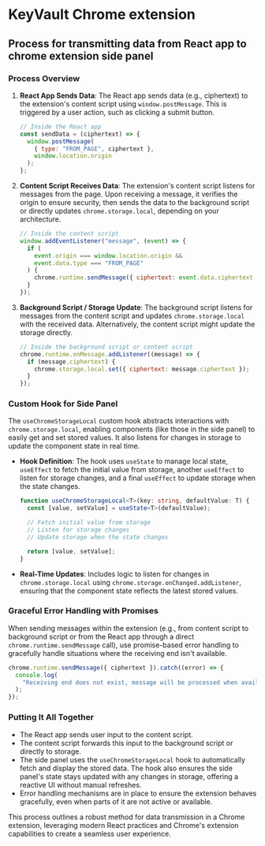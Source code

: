 # KeyVault Chrome extension

## Process for transmitting data from React app to chrome extension side panel

### Process Overview

1. **React App Sends Data**: The React app sends data (e.g., ciphertext) to the extension's content script using `window.postMessage`. This is triggered by a user action, such as clicking a submit button.

   ```jsx
   // Inside the React app
   const sendData = (ciphertext) => {
     window.postMessage(
       { type: "FROM_PAGE", ciphertext },
       window.location.origin
     );
   };
   ```

2. **Content Script Receives Data**: The extension's content script listens for messages from the page. Upon receiving a message, it verifies the origin to ensure security, then sends the data to the background script or directly updates `chrome.storage.local`, depending on your architecture.

   ```javascript
   // Inside the content script
   window.addEventListener("message", (event) => {
     if (
       event.origin === window.location.origin &&
       event.data.type === "FROM_PAGE"
     ) {
       chrome.runtime.sendMessage({ ciphertext: event.data.ciphertext });
     }
   });
   ```

3. **Background Script / Storage Update**: The background script listens for messages from the content script and updates `chrome.storage.local` with the received data. Alternatively, the content script might update the storage directly.

   ```javascript
   // Inside the background script or content script
   chrome.runtime.onMessage.addListener((message) => {
     if (message.ciphertext) {
       chrome.storage.local.set({ ciphertext: message.ciphertext });
     }
   });
   ```

### Custom Hook for Side Panel

The `useChromeStorageLocal` custom hook abstracts interactions with `chrome.storage.local`, enabling components (like those in the side panel) to easily get and set stored values. It also listens for changes in storage to update the component state in real time.

- **Hook Definition**: The hook uses `useState` to manage local state, `useEffect` to fetch the initial value from storage, another `useEffect` to listen for storage changes, and a final `useEffect` to update storage when the state changes.

  ```typescript
  function useChromeStorageLocal<T>(key: string, defaultValue: T) {
    const [value, setValue] = useState<T>(defaultValue);

    // Fetch initial value from storage
    // Listen for storage changes
    // Update storage when the state changes

    return [value, setValue];
  }
  ```

- **Real-Time Updates**: Includes logic to listen for changes in `chrome.storage.local` using `chrome.storage.onChanged.addListener`, ensuring that the component state reflects the latest stored values.

### Graceful Error Handling with Promises

When sending messages within the extension (e.g., from content script to background script or from the React app through a direct `chrome.runtime.sendMessage` call), use promise-based error handling to gracefully handle situations where the receiving end isn't available.

```javascript
chrome.runtime.sendMessage({ ciphertext }).catch((error) => {
  console.log(
    "Receiving end does not exist, message will be processed when available."
  );
});
```

### Putting It All Together

- The React app sends user input to the content script.
- The content script forwards this input to the background script or directly to storage.
- The side panel uses the `useChromeStorageLocal` hook to automatically fetch and display the stored data. The hook also ensures the side panel's state stays updated with any changes in storage, offering a reactive UI without manual refreshes.
- Error handling mechanisms are in place to ensure the extension behaves gracefully, even when parts of it are not active or available.

This process outlines a robust method for data transmission in a Chrome extension, leveraging modern React practices and Chrome's extension capabilities to create a seamless user experience.
